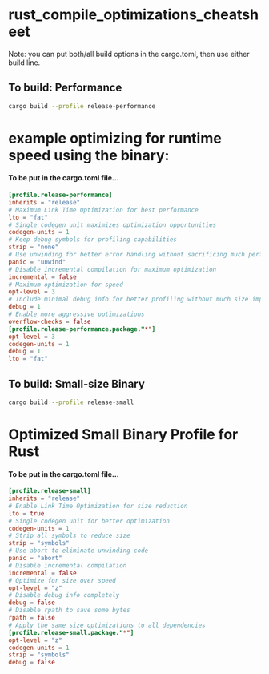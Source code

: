 # rust_compile_optimizations_cheatsheet

Note: you can put both/all build options in the cargo.toml, then use either build line.

## To build: Performance
```bash
cargo build --profile release-performance
```

# example optimizing for runtime speed using the binary:
#### To be put in the cargo.toml file...
```toml
[profile.release-performance]
inherits = "release"
# Maximum Link Time Optimization for best performance
lto = "fat"
# Single codegen unit maximizes optimization opportunities
codegen-units = 1
# Keep debug symbols for profiling capabilities
strip = "none"
# Use unwinding for better error handling without sacrificing much performance
panic = "unwind"
# Disable incremental compilation for maximum optimization
incremental = false
# Maximum optimization for speed
opt-level = 3
# Include minimal debug info for better profiling without much size impact
debug = 1
# Enable more aggressive optimizations
overflow-checks = false
[profile.release-performance.package."*"]
opt-level = 3
codegen-units = 1
debug = 1
lto = "fat"
```


## To build: Small-size Binary
```bash
cargo build --profile release-small 
```

# Optimized Small Binary Profile for Rust
#### To be put in the cargo.toml file...
```toml
[profile.release-small]
inherits = "release"
# Enable Link Time Optimization for size reduction
lto = true
# Single codegen unit for better optimization
codegen-units = 1
# Strip all symbols to reduce size
strip = "symbols"
# Use abort to eliminate unwinding code
panic = "abort"
# Disable incremental compilation
incremental = false
# Optimize for size over speed
opt-level = "z"
# Disable debug info completely
debug = false
# Disable rpath to save some bytes
rpath = false
# Apply the same size optimizations to all dependencies
[profile.release-small.package."*"]
opt-level = "z"
codegen-units = 1
strip = "symbols"
debug = false
```
